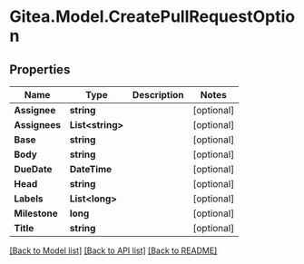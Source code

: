 
# Gitea.Model.CreatePullRequestOption

## Properties

Name | Type | Description | Notes
------------ | ------------- | ------------- | -------------
**Assignee** | **string** |  | [optional] 
**Assignees** | **List&lt;string&gt;** |  | [optional] 
**Base** | **string** |  | [optional] 
**Body** | **string** |  | [optional] 
**DueDate** | **DateTime** |  | [optional] 
**Head** | **string** |  | [optional] 
**Labels** | **List&lt;long&gt;** |  | [optional] 
**Milestone** | **long** |  | [optional] 
**Title** | **string** |  | [optional] 

[[Back to Model list]](../README.md#documentation-for-models)
[[Back to API list]](../README.md#documentation-for-api-endpoints)
[[Back to README]](../README.md)

